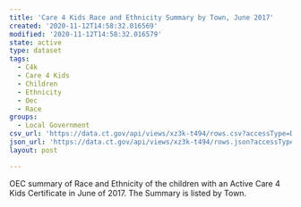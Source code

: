 ```yaml
---
title: 'Care 4 Kids Race and Ethnicity Summary by Town, June 2017'
created: '2020-11-12T14:58:32.016569'
modified: '2020-11-12T14:58:32.016579'
state: active
type: dataset
tags:
  - C4k
  - Care 4 Kids
  - Children
  - Ethnicity
  - Oec
  - Race
groups:
  - Local Government
csv_url: 'https://data.ct.gov/api/views/xz3k-t494/rows.csv?accessType=DOWNLOAD'
json_url: 'https://data.ct.gov/api/views/xz3k-t494/rows.json?accessType=DOWNLOAD'
layout: post

---
```

OEC summary of Race and Ethnicity of the children with an Active Care 4 Kids Certificate in June of 2017. The Summary is listed by Town.
